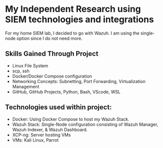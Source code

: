 # My Independent Research using SIEM technologies and integrations
For my home SIEM lab, I decided to go with Wazuh. I am using the single-node option since I do not need more.

## Skills Gained Through Project
- Linux File System
- scp, ssh
- Docker/Docker Compose configuration
- Networking Concepts: Subnetting, Port Forwarding, Virtualization Management
- GitHub, GitHub Projects, Python, Bash, VScode, WSL

## Technologies used within project:
- Docker: Using Docker Compose to host my Wazuh Stack.
- Wazuh Stack: Single-Node configuration consisting of Wazuh Manager, Wazuh Indexer, & Wazuh Dashboard.
- XCP-ng: Server hosting VMs
- VMs: Kali Linux, Parrot

